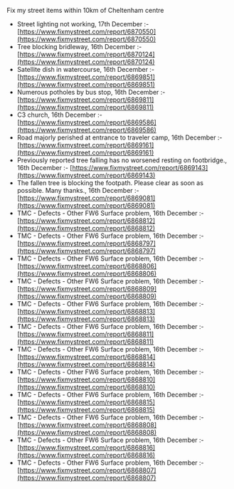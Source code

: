 Fix my street items within 10km of Cheltenham centre

<!-- fix_marker starts -->

- Street lighting not working, 17th December :- [https://www.fixmystreet.com/report/6870550](https://www.fixmystreet.com/report/6870550)
- Tree blocking bridleway, 16th December :- [https://www.fixmystreet.com/report/6870124](https://www.fixmystreet.com/report/6870124)
- Satellite dish in watercourse, 16th December :- [https://www.fixmystreet.com/report/6869851](https://www.fixmystreet.com/report/6869851)
- Numerous potholes by bus stop, 16th December :- [https://www.fixmystreet.com/report/6869811](https://www.fixmystreet.com/report/6869811)
- C3 church, 16th December :- [https://www.fixmystreet.com/report/6869586](https://www.fixmystreet.com/report/6869586)
- Road majorly perished at entrance to traveler camp, 16th December :- [https://www.fixmystreet.com/report/6869161](https://www.fixmystreet.com/report/6869161)
- Previously reported tree falling has no worsened resting on footbridge., 16th December :- [https://www.fixmystreet.com/report/6869143](https://www.fixmystreet.com/report/6869143)
- The fallen tree is blocking the footpath. Please clear as soon as possible. Many thanks., 16th December :- [https://www.fixmystreet.com/report/6869081](https://www.fixmystreet.com/report/6869081)
- TMC - Defects - Other FW6  Surface problem, 16th December :- [https://www.fixmystreet.com/report/6868812](https://www.fixmystreet.com/report/6868812)
- TMC - Defects - Other FW6  Surface problem, 16th December :- [https://www.fixmystreet.com/report/6868797](https://www.fixmystreet.com/report/6868797)
- TMC - Defects - Other FW6  Surface problem, 16th December :- [https://www.fixmystreet.com/report/6868806](https://www.fixmystreet.com/report/6868806)
- TMC - Defects - Other FW6  Surface problem, 16th December :- [https://www.fixmystreet.com/report/6868809](https://www.fixmystreet.com/report/6868809)
- TMC - Defects - Other FW6  Surface problem, 16th December :- [https://www.fixmystreet.com/report/6868813](https://www.fixmystreet.com/report/6868813)
- TMC - Defects - Other FW6  Surface problem, 16th December :- [https://www.fixmystreet.com/report/6868811](https://www.fixmystreet.com/report/6868811)
- TMC - Defects - Other FW6  Surface problem, 16th December :- [https://www.fixmystreet.com/report/6868814](https://www.fixmystreet.com/report/6868814)
- TMC - Defects - Other FW6  Surface problem, 16th December :- [https://www.fixmystreet.com/report/6868810](https://www.fixmystreet.com/report/6868810)
- TMC - Defects - Other FW6  Surface problem, 16th December :- [https://www.fixmystreet.com/report/6868815](https://www.fixmystreet.com/report/6868815)
- TMC - Defects - Other FW6  Surface problem, 16th December :- [https://www.fixmystreet.com/report/6868808](https://www.fixmystreet.com/report/6868808)
- TMC - Defects - Other FW6  Surface problem, 16th December :- [https://www.fixmystreet.com/report/6868816](https://www.fixmystreet.com/report/6868816)
- TMC - Defects - Other FW6  Surface problem, 16th December :- [https://www.fixmystreet.com/report/6868807](https://www.fixmystreet.com/report/6868807)

<!-- fix_marker ends -->